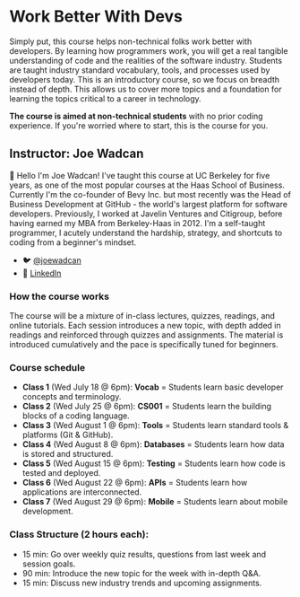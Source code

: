 # Work Better With Devs

Simply put, this course helps non-technical folks work better with developers. By learning how programmers work, you will get a real tangible understanding of code and the realities of the software industry. Students are taught industry standard vocabulary, tools, and processes used by developers today. This is an introductory course, so we focus on breadth instead of depth. This allows us to cover more topics and a foundation for learning the topics critical to a career in technology.

**The course is aimed at non-technical students** with no prior coding experience. If you're worried where to start, this is the course for you. 

## Instructor: Joe Wadcan 

:wave: Hello I'm Joe Wadcan! I've  taught this course at UC Berkeley for five years, as one of the most popular courses at the Haas School of Business. Currently I'm the co-founder of Bevy Inc. but most recently was the Head of Business Development at GitHub - the world's largest platform for software developers. Previously, I worked at Javelin Ventures and Citigroup, before having earned my MBA from Berkeley-Haas in 2012. I'm a self-taught programmer, I acutely understand the hardship, strategy, and shortcuts to coding from a beginner's mindset.

- :bird: [@joewadcan](https://twitter.com/joewadcan) 
- :link: [LinkedIn](https://www.linkedin.com/in/joewadcan)

### How the course works

The course will be a mixture of in-class lectures, quizzes, readings, and online tutorials. Each session introduces a new topic, with depth added in readings and reinforced through quizzes and assignments. The material is introduced cumulatively and the pace is specifically tuned for beginners.

### Course schedule

- **Class 1** (Wed July 18 @ 6pm):   **Vocab** = Students learn basic developer concepts and terminology.
- **Class 2** (Wed July 25 @ 6pm):   **CS001** = Students learn the building blocks of a coding language.
- **Class 3** (Wed August 1 @ 6pm):  **Tools** = Students learn standard tools & platforms (Git & GitHub).
- **Class 4** (Wed August 8 @ 6pm):  **Databases** = Students learn how data is stored and structured.
- **Class 5** (Wed August 15 @ 6pm): **Testing** = Students learn how code is tested and deployed.
- **Class 6** (Wed August 22 @ 6pm): **APIs** = Students learn how applications are interconnected.
- **Class 7** (Wed August 29 @ 6pm): **Mobile** = Students learn about mobile development.

### Class Structure (2 hours each):

- 15 min: Go over weekly quiz results, questions from last week and session goals.
- 90 min: Introduce the new topic for the week with in-depth Q&A.
- 15 min: Discuss new industry trends and upcoming assignments.
